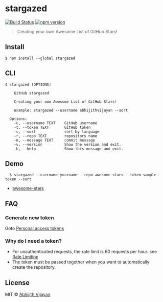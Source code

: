 # stargazed

[![Build Status](https://travis-ci.com/abhijithvijayan/stargazed.svg?branch=master)](https://travis-ci.com/abhijithvijayan/stargazed)
[![npm version](https://img.shields.io/npm/v/stargazed)](https://www.npmjs.com/package/stargazed)

> Creating your own Awesome List of GitHub Stars!

## Install

```
$ npm install --global stargazed
```

## CLI

```
$ stargazed [OPTIONS]

    GitHub stargazed

    Creating your own Awesome List of GitHub Stars!

    example: stargazed --username abhijithvijayan --sort

  Options:
    -u, --username TEXT    GitHub username
    -t, --token TEXT       GitHub token
    -s, --sort             sort by language
    -r, --repo TEXT        repository name
    -m, --message TEXT     commit message
    -v, --version          Show the version and exit.
    -h, --help             Show this message and exit.
```

## Demo

```
  $ stargazed --username yourname --repo awesome-stars --token sample-token --sort
```

- [awesome-stars](https://github.com/abhijithvijayan/awesome-stars)

## FAQ

### Generate new token

Goto [Personal access tokens](https://github.com/settings/tokens)

### Why do I need a token?

- For unauthenticated requests, the rate limit is 60 requests per
  hour.
  see [Rate Limiting](https://developer.github.com/v3/#rate-limiting)
- The token must be passed together when you want to automatically
  create the repository.

## License

MIT © [Abhijith Vijayan](https://abhijithvijayan.in)
